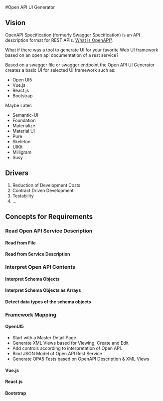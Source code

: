 #Open API UI Generator

## Vision

OpenAPI Specification (formerly Swagger Specification) is an API description format for REST APIs. [What is OpenAPI?](https://swagger.io/docs/specification/about/).

What if there was a tool to generate UI for your favorite Web UI framework based on an open api documentation of a rest service?

Based on a swagger file or swagger endpoint the Open API UI Generator creates a basic UI for selected UI framework such as:

- Open UI5
- Vue.js
- React.js
- Bootstrap

Maybe Later:
- Semantic-UI
- Foundation
- Materialize
- Material UI
- Pure
- Skeleton
- UIKit
- Milligram
- Susy

## Drivers

1. Reduction of Development Costs
2. Contract Driven Development
3. Testability
4. ...

## Concepts for Requirements

### Read Open API Service Description

#### Read from File

#### Read from Service Description

### Interpret Open API Contents

#### Interpret Schema Objects

#### Interpret Schema Objects as Arrays

#### Detect data types of the schema objects

### Framework Mapping

#### OpenUI5

- Start with a Master Detail Page.
- Generate XML Views based for Viewing, Create and Edit
- Add controls according to interpretation of Open API.
- Bind JSON Model of Open API Rest Service
- Generate OPA5 Tests based on OpenAPI Description & XML Views

#### Vue.js

#### React.js

#### Bootstrap
